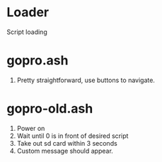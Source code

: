 # Loader
Script loading  

# gopro.ash
1. Pretty straightforward, use buttons to navigate.

# gopro-old.ash
1. Power on
2. Wait until 0 is in front of desired script
3. Take out sd card within 3 seconds
4. Custom message should appear.
